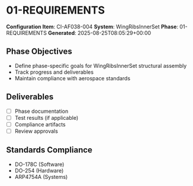 # 01-REQUIREMENTS

**Configuration Item**: CI-AF038-004
**System**: WingRibsInnerSet
**Phase**: 01-REQUIREMENTS
**Generated**: 2025-08-25T08:05:29+00:00

## Phase Objectives
- Define phase-specific goals for WingRibsInnerSet structural assembly
- Track progress and deliverables
- Maintain compliance with aerospace standards

## Deliverables
- [ ] Phase documentation
- [ ] Test results (if applicable)
- [ ] Compliance artifacts
- [ ] Review approvals

## Standards Compliance
- DO-178C (Software)
- DO-254 (Hardware)
- ARP4754A (Systems)

